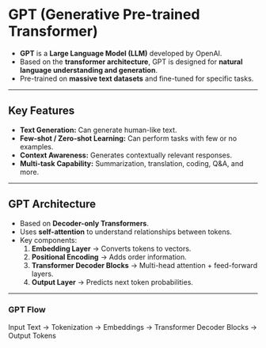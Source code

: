 # GPT (Generative Pre-trained Transformer)

- **GPT** is a **Large Language Model (LLM)** developed by OpenAI.  
- Based on the **transformer architecture**, GPT is designed for **natural language understanding and generation**.  
- Pre-trained on **massive text datasets** and fine-tuned for specific tasks.  

---

## Key Features

- **Text Generation:** Can generate human-like text.  
- **Few-shot / Zero-shot Learning:** Can perform tasks with few or no examples.  
- **Context Awareness:** Generates contextually relevant responses.  
- **Multi-task Capability:** Summarization, translation, coding, Q&A, and more.

---

## GPT Architecture

- Based on **Decoder-only Transformers**.  
- Uses **self-attention** to understand relationships between tokens.  
- Key components:  
  1. **Embedding Layer** → Converts tokens to vectors.  
  2. **Positional Encoding** → Adds order information.  
  3. **Transformer Decoder Blocks** → Multi-head attention + feed-forward layers.  
  4. **Output Layer** → Predicts next token probabilities.
 
---

### GPT Flow

Input Text → Tokenization → Embeddings → Transformer Decoder Blocks → Output Tokens
